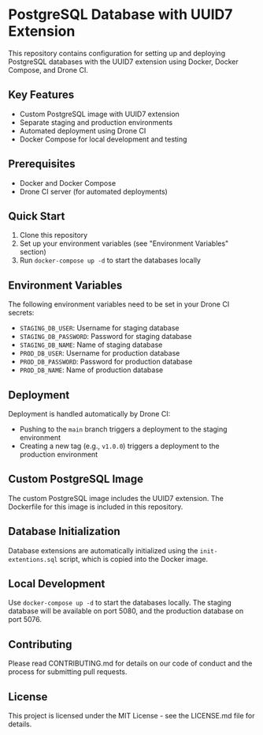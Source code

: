 # PostgreSQL Database with UUID7 Extension

This repository contains configuration for setting up and deploying PostgreSQL databases with the UUID7 extension using Docker, Docker Compose, and Drone CI.

## Key Features

- Custom PostgreSQL image with UUID7 extension
- Separate staging and production environments
- Automated deployment using Drone CI
- Docker Compose for local development and testing

## Prerequisites

- Docker and Docker Compose
- Drone CI server (for automated deployments)

## Quick Start

1. Clone this repository
2. Set up your environment variables (see "Environment Variables" section)
3. Run `docker-compose up -d` to start the databases locally

## Environment Variables

The following environment variables need to be set in your Drone CI secrets:

- `STAGING_DB_USER`: Username for staging database
- `STAGING_DB_PASSWORD`: Password for staging database
- `STAGING_DB_NAME`: Name of staging database
- `PROD_DB_USER`: Username for production database
- `PROD_DB_PASSWORD`: Password for production database
- `PROD_DB_NAME`: Name of production database

## Deployment

Deployment is handled automatically by Drone CI:

- Pushing to the `main` branch triggers a deployment to the staging environment
- Creating a new tag (e.g., `v1.0.0`) triggers a deployment to the production environment

## Custom PostgreSQL Image

The custom PostgreSQL image includes the UUID7 extension. The Dockerfile for this image is included in this repository.

## Database Initialization

Database extensions are automatically initialized using the `init-extentions.sql` script, which is copied into the Docker image.

## Local Development

Use `docker-compose up -d` to start the databases locally. The staging database will be available on port 5080, and the production database on port 5076.

## Contributing

Please read CONTRIBUTING.md for details on our code of conduct and the process for submitting pull requests.

## License

This project is licensed under the MIT License - see the LICENSE.md file for details.
